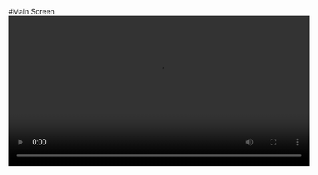 #Main Screen
<video width="600" controls>
  <source src="/assets/Videos/main_screen.mp4" type="video/mp4">
  Your browser does not support the video tag.
</video>